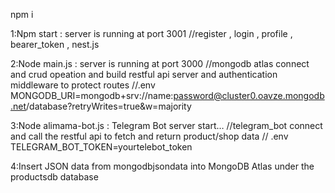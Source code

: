 npm i

1:Npm start : server is running at port 3001        //register , login , profile , bearer_token , nest.js

2:Node main.js : server is running at port 3000     //mongodb atlas connect and crud opeation and build restful api server and authentication middleware to protect routes
//.env    MONGODB_URI=mongodb+srv://name:password@cluster0.oavze.mongodb.net/database?retryWrites=true&w=majority

3:Node alimama-bot.js : Telegram Bot server start…   //telegram_bot connect and call the restful api to fetch and return product/shop data
// .env   TELEGRAM_BOT_TOKEN=yourtelebot_token 

4:Insert JSON data from mongodbjsondata into MongoDB Atlas under the productsdb database

